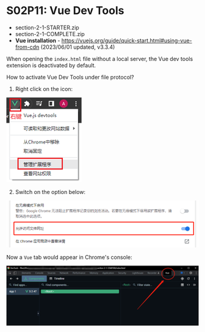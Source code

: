 # S02P11: Vue Dev Tools



- section-2-1-STARTER.zip
- section-2-1-COMPLETE.zip
- **Vue installation** - https://vuejs.org/guide/quick-start.html#using-vue-from-cdn (2023/06/01 updated, v3.3.4)



When opening the `index.html` file without a local server, the Vue dev tools extension is deactivated by default.

How to activate Vue Dev Tools under file protocol?

1. Right click on the icon:

![manage extension](../assets/11-1.png)

2. Switch on the option below:

![allow file protocol](../assets/11-2.png)

Now a `Vue` tab would appear in Chrome's console:

![enable Vue tab under file protocol](../assets/11-3.png)
